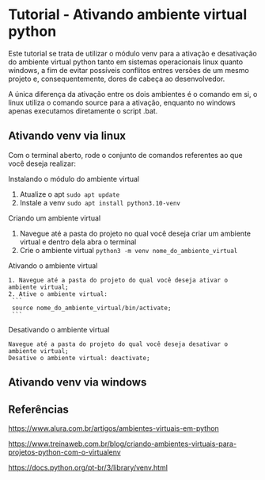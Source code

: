 # Tutorial - Ativando ambiente virtual python

Este tutorial se trata de utilizar o módulo venv para a ativação e desativação do ambiente virtual python tanto em sistemas operacionais linux quanto windows, a fim de evitar possíveis conflitos entres versões de um mesmo projeto e, consequentemente, dores de cabeça ao desenvolvedor.

A única diferença da ativação entre os dois ambientes é o comando em si, o linux utiliza o comando source para a ativação, enquanto no windows apenas executamos diretamente o script .bat.

## Ativando venv via linux

Com o terminal aberto, rode o conjunto de comandos referentes ao que você deseja realizar:

Instalando o módulo do ambiente virtual
   
   1. Atualize o apt 
    ```
    sudo apt update
    ```
   2. Instale a venv
    ```
    sudo apt install python3.10-venv
    ```

Criando um ambiente virtual

   1. Navegue até a pasta do projeto no qual você deseja criar um ambiente virtual e dentro dela abra o terminal
   2. Crie o ambiente virtual
    ```
    python3 -m venv nome_do_ambiente_virtual
    ```

Ativando o ambiente virtual

    1. Navegue até a pasta do projeto do qual você deseja ativar o ambiente virtual;
    2. Ative o ambiente virtual:
     ```
     source nome_do_ambiente_virtual/bin/activate;
     ```

Desativando o ambiente virtual

    Navegue até a pasta do projeto do qual você deseja desativar o ambiente virtual;
    Desative o ambiente virtual: deactivate;

## Ativando venv via windows



## Referências

https://www.alura.com.br/artigos/ambientes-virtuais-em-python

https://www.treinaweb.com.br/blog/criando-ambientes-virtuais-para-projetos-python-com-o-virtualenv

https://docs.python.org/pt-br/3/library/venv.html
